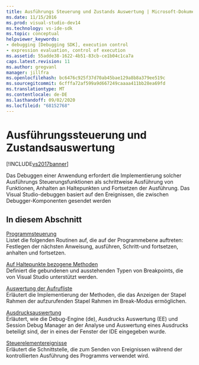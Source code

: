 ```yaml
---
title: Ausführungs Steuerung und Zustands Auswertung | Microsoft-Dokumentation
ms.date: 11/15/2016
ms.prod: visual-studio-dev14
ms.technology: vs-ide-sdk
ms.topic: conceptual
helpviewer_keywords:
- debugging [Debugging SDK], execution control
- expression evaluation, control of execution
ms.assetid: 55adde38-1622-4b51-83cb-ce1b04c1ca7a
caps.latest.revision: 11
ms.author: gregvanl
manager: jillfra
ms.openlocfilehash: bc6476c925f37d70ab45bae129a8b8a379ee519c
ms.sourcegitcommit: 6cfffa72af599a9d667249caaaa411bb28ea69fd
ms.translationtype: MT
ms.contentlocale: de-DE
ms.lasthandoff: 09/02/2020
ms.locfileid: "68152768"
---
```

# <a name="execution-control-and-state-evaluation"></a>Ausführungssteuerung und Zustandsauswertung
[!INCLUDE[vs2017banner](../../includes/vs2017banner.md)]

Das Debuggen einer Anwendung erfordert die Implementierung solcher Ausführungs Steuerungsfunktionen als schrittweise Ausführung von Funktionen, Anhalten an Haltepunkten und Fortsetzen der Ausführung. Das Visual Studio-debuggen basiert auf den Ereignissen, die zwischen Debugger-Komponenten gesendet werden  
  
## <a name="in-this-section"></a>In diesem Abschnitt  
 [Programmsteuerung](../../extensibility/debugger/program-control.md)  
 Listet die folgenden Routinen auf, die auf der Programmebene auftreten: Festlegen der nächsten Anweisung, ausführen, Schritt-und fortsetzen, anhalten und fortsetzen.  
  
 [Auf Haltepunkte bezogene Methoden](../../extensibility/debugger/breakpoint-related-methods.md)  
 Definiert die gebundenen und ausstehenden Typen von Breakpoints, die von Visual Studio unterstützt werden.  
  
 [Auswertung der Aufrufliste](../../extensibility/debugger/call-stack-evaluation.md)  
 Erläutert die Implementierung der Methoden, die das Anzeigen der Stapel Rahmen der aufzurufenden Stapel Rahmen im Break-Modus ermöglichen.  
  
 [Ausdrucksauswertung](../../extensibility/debugger/expression-evaluation-visual-studio-debugging-sdk.md)  
 Erläutert, wie die Debug-Engine (de), Ausdrucks Auswertung (EE) und Session Debug Manager an der Analyse und Auswertung eines Ausdrucks beteiligt sind, der in eines der Fenster der IDE eingegeben wurde.  
  
 [Steuerelementereignisse](../../extensibility/debugger/control-events.md)  
 Erläutert die Schnittstelle, die zum Senden von Ereignissen während der kontrollierten Ausführung des Programms verwendet wird.
